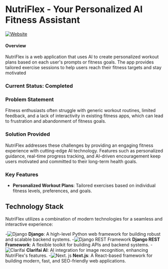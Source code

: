 

# NutriFlex - Your Personalized AI Fitness Assistant

[![Website](https://img.shields.io/badge/NutriFlex-Website-blue)](https://nutriflex.vercel.app/)

#### Overview

NutriFlex is a web application that uses AI to create personalized workout plans based on each user's prompts or fitness goals. The app provides tailored exercise sessions to help users reach their fitness targets and stay motivated

### Current Status: Completed

### Problem Statement

Fitness enthusiasts often struggle with generic workout routines, limited feedback, and a lack of interactivity in existing fitness apps, which can lead to frustration and abandonment of fitness goals.

### Solution Provided

NutriFlex addresses these challenges by providing an engaging fitness experience with cutting-edge AI technology. Features such as personalized guidance, real-time progress tracking, and AI-driven encouragement keep users motivated and committed to their long-term health goals.

### Key Features

- **Personalized Workout Plans**: Tailored exercises based on individual fitness levels, preferences, and goals.

## Technology Stack

NutriFlex utilizes a combination of modern technologies for a seamless and interactive experience:

-![Django](https://img.shields.io/badge/-Django-092E20?style=flat-square&logo=django) **Django**: A high-level Python web framework for building robust and scalable backend systems.
-![Django REST Framework](https://img.shields.io/badge/-Django%20REST%20Framework-092E20?style=flat-square&logo=django) **Django REST Framework**: A flexible toolkit for building APIs and backend systems.
-![Clarifai](https://img.shields.io/badge/-Clarifai-F3E5F5?style=flat-square&logo=clarifai) **Clarifai AI**: AI integration for image recognition, enhancing NutriFlex's features.
-![Next. js](https://img.shields.io/badge/-Next.js-000000?style=flat-square&logo=next.js) **Next.js**: A React-based framework for building modern, fast, and SEO-friendly web applications.

